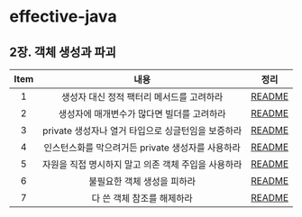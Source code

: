 # effective-java

## 2장. 객체 생성과 파괴

| Item |               내용                |                              정리                              |
|:----:|:-------------------------------:|:------------------------------------------------------------:|
|  1   |     생성자 대신 정적 팩터리 메서드를 고려하라     |     [README](chapter02/item1_생성자_대신_정적_팩터리_메서드를_고려하라.md)     |
|  2   |     생성자에 매개변수가 많다면 빌더를 고려하라     |     [README](chapter02/item2_생성자에_매개변수가_많다면_빌더를_고려하라.md)     |
|  3   | private 생성자나 열거 타입으로 싱글턴임을 보증하라 | [README](chapter02/item3_private_생성자나_열거_타입으로_싱글턴임을_보증하라.md) |
|  4   | 인스턴스화를 막으려거든 private 생성자를 사용하라  | [README](chapter02/item4_인스턴스화를_막으려거든_private_생성자를_사용하라.md)  |
|  5   |  자원을 직접 명시하지 말고 의존 객체 주입을 사용하라  |  [README](chapter02/item5_자원을_직접_명시하지_말고_의존_객체_주입을_사용하라.md)  |
|  6   |         불필요한 객체 생성을 피하라         |         [README](chapter02/item6_불필요한_객체_생성을_피하라.md)         |
|  7   |         다 쓴 객체 참조를 해제하라         |         [README](chapter02/item7_다_쓴_객체_참조를_해제하라.md)         |
